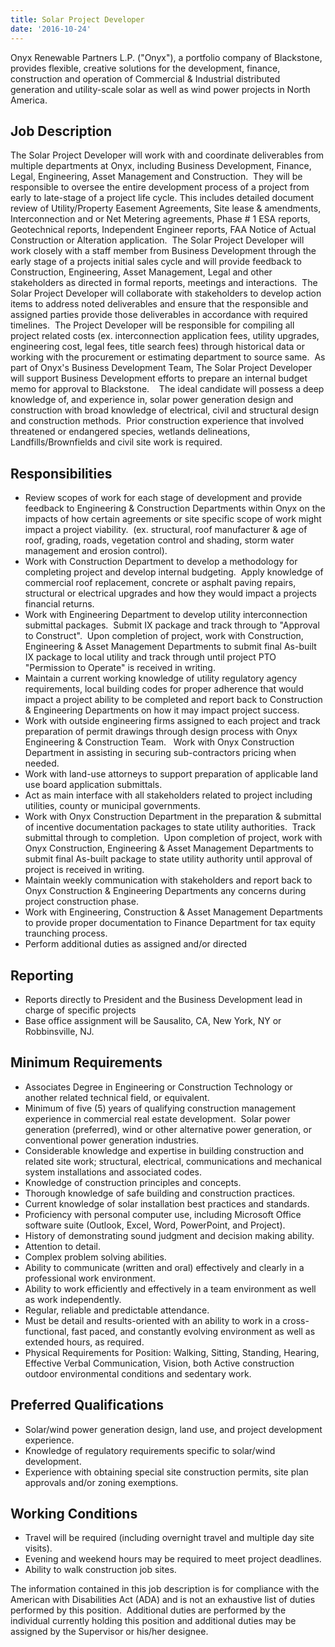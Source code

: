 ```yaml
---
title: Solar Project Developer
date: '2016-10-24'
---
```



Onyx Renewable Partners L.P. ("Onyx"), a portfolio company of Blackstone, provides flexible, creative solutions for the development, finance, construction and operation of Commercial & Industrial distributed generation and utility-scale solar as well as wind power projects in North America.

## Job Description

The Solar Project Developer will work with and coordinate deliverables from multiple departments at Onyx, including Business Development, Finance, Legal, Engineering, Asset Management and Construction.  They will be responsible to oversee the entire development process of a project from early to late-stage of a project life cycle. This includes detailed document review of Utility/Property Easement Agreements, Site lease & amendments, Interconnection and or Net Metering agreements, Phase # 1 ESA reports, Geotechnical reports, Independent Engineer reports, FAA Notice of Actual Construction or Alteration application.  The Solar Project Developer will work closely with a staff member from Business Development through the early stage of a projects initial sales cycle and will provide feedback to Construction, Engineering, Asset Management, Legal and other stakeholders as directed in formal reports, meetings and interactions.  The Solar Project Developer will collaborate with stakeholders to develop action items to address noted deliverables and ensure that the responsible and assigned parties provide those deliverables in accordance with required timelines.  The Project Developer will be responsible for compiling all project related costs (ex. interconnection application fees, utility upgrades, engineering cost, legal fees, title search fees) through historical data or working with the procurement or estimating department to source same.  As part of Onyx's Business Development Team, The Solar Project Developer will support Business Development efforts to prepare an internal budget memo for approval to Blackstone.    The ideal candidate will possess a deep knowledge of, and experience in, solar power generation design and construction with broad knowledge of electrical, civil and structural design and construction methods.  Prior construction experience that involved threatened or endangered species, wetlands delineations, Landfills/Brownfields and civil site work is required.

## Responsibilities

- Review scopes of work for each stage of development and provide feedback to Engineering & Construction Departments within Onyx on the impacts of how certain agreements or site specific scope of work might impact a project viability.  (ex. structural, roof manufacturer & age of roof, grading, roads, vegetation control and shading, storm water management and erosion control).
- Work with Construction Department to develop a methodology for completing project and develop internal budgeting.  Apply knowledge of commercial roof replacement, concrete or asphalt paving repairs, structural or electrical upgrades and how they would impact a projects financial returns. 
- Work with Engineering Department to develop utility interconnection submittal packages.  Submit IX package and track through to "Approval to Construct".  Upon completion of project, work with Construction, Engineering & Asset Management Departments to submit final As-built IX package to local utility and track through until project PTO "Permission to Operate" is received in writing.
- Maintain a current working knowledge of utility regulatory agency requirements, local building codes for proper adherence that would impact a project ability to be completed and report back to Construction & Engineering Departments on how it may impact project success.
- Work with outside engineering firms assigned to each project and track preparation of permit drawings through design process with Onyx Engineering & Construction Team.   Work with Onyx Construction Department in assisting in securing sub-contractors pricing when needed.
- Work with land-use attorneys to support preparation of applicable land use board application submittals. 
- Act as main interface with all stakeholders related to project including utilities, county or municipal governments.
- Work with Onyx Construction Department in the preparation & submittal of incentive documentation packages to state utility authorities.  Track submittal through to completion.  Upon completion of project, work with Onyx Construction, Engineering & Asset Management Departments to submit final As-built package to state utility authority until approval of project is received in writing.
- Maintain weekly communication with stakeholders and report back to Onyx Construction & Engineering Departments any concerns during project construction phase.
- Work with Engineering, Construction & Asset Management Departments to provide proper documentation to Finance Department for tax equity traunching process.
- Perform additional duties as assigned and/or directed

## Reporting

- Reports directly to President and the Business Development lead in charge of specific projects
- Base office assignment will be Sausalito, CA, New York, NY or Robbinsville, NJ.

## Minimum Requirements

- Associates Degree in Engineering or Construction Technology or another related technical field, or equivalent.
- Minimum of five (5) years of qualifying construction management experience in commercial real estate development.  Solar power generation (preferred), wind or other alternative power generation, or conventional power generation industries.
- Considerable knowledge and expertise in building construction and related site work; structural, electrical, communications and mechanical system installations and associated codes.
- Knowledge of construction principles and concepts.
- Thorough knowledge of safe building and construction practices.
- Current knowledge of solar installation best practices and standards.
- Proficiency with personal computer use, including Microsoft Office software suite (Outlook, Excel, Word, PowerPoint, and Project).
- History of demonstrating sound judgment and decision making ability.
- Attention to detail.
- Complex problem solving abilities.
- Ability to communicate (written and oral) effectively and clearly in a professional work environment.
- Ability to work efficiently and effectively in a team environment as well as work independently.
- Regular, reliable and predictable attendance.
- Must be detail and results-oriented with an ability to work in a cross-functional, fast paced, and constantly evolving environment as well as extended hours, as required.
- Physical Requirements for Position: Walking, Sitting, Standing, Hearing, Effective Verbal Communication, Vision, both Active construction outdoor environmental conditions and sedentary work.

## Preferred Qualifications

- Solar/wind power generation design, land use, and project development experience.
- Knowledge of regulatory requirements specific to solar/wind development.
- Experience with obtaining special site construction permits, site plan approvals and/or zoning exemptions.

## Working Conditions

- Travel will be required (including overnight travel and multiple day site visits).
- Evening and weekend hours may be required to meet project deadlines.
- Ability to walk construction job sites.

The information contained in this job description is for compliance with the American with Disabilities Act (ADA) and is not an exhaustive list of duties performed by this position.  Additional duties are performed by the individual currently holding this position and additional duties may be assigned by the Supervisor or his/her designee.
